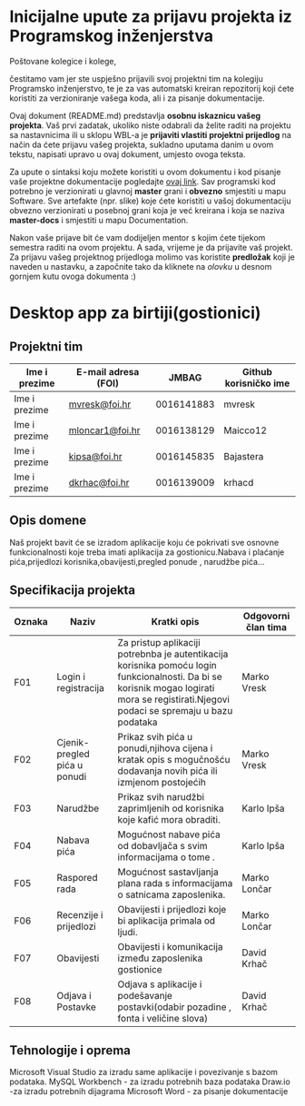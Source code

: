 # Inicijalne upute za prijavu projekta iz Programskog inženjerstva

Poštovane kolegice i kolege, 

čestitamo vam jer ste uspješno prijavili svoj projektni tim na kolegiju Programsko inženjerstvo, te je za vas automatski kreiran repozitorij koji ćete koristiti za verzioniranje vašega koda, ali i za pisanje dokumentacije.

Ovaj dokument (README.md) predstavlja **osobnu iskaznicu vašeg projekta**. Vaš prvi zadatak, ukoliko niste odabrali da želite raditi na projektu sa nastavnicima ili u sklopu WBL-a je **prijaviti vlastiti projektni prijedlog** na način da ćete prijavu vašeg projekta, sukladno uputama danim u ovom tekstu, napisati upravo u ovaj dokument, umjesto ovoga teksta.

Za upute o sintaksi koju možete koristiti u ovom dokumentu i kod pisanje vaše projektne dokumentacije pogledajte [ovaj link](https://guides.github.com/features/mastering-markdown/).
Sav programski kod potrebno je verzionirati u glavnoj **master** grani i **obvezno** smjestiti u mapu Software. Sve artefakte (npr. slike) koje ćete koristiti u vašoj dokumentaciju obvezno verzionirati u posebnoj grani koja je već kreirana i koja se naziva **master-docs** i smjestiti u mapu Documentation.

Nakon vaše prijave bit će vam dodijeljen mentor s kojim ćete tijekom semestra raditi na ovom projektu. A sada, vrijeme je da prijavite vaš projekt. Za prijavu vašeg projektnog prijedloga molimo vas koristite **predložak** koji je naveden u nastavku, a započnite tako da kliknete na *olovku* u desnom gornjem kutu ovoga dokumenta :) 

# Desktop app za  birtiji(gostionici)

## Projektni tim

Ime i prezime | E-mail adresa (FOI) | JMBAG | Github korisničko ime
------------  | ------------------- | ----- | ---------------------
Ime i prezime | mvresk@foi.hr | 0016141883 | mvresk
Ime i prezime |mloncar1@foi.hr| 0016138129| Maicco12
Ime i prezime |kipsa@foi.hr| 0016145835| Bajastera
Ime i prezime |dkrhac@foi.hr| 0016139009| krhacd

## Opis domene
Naš projekt bavit će se izradom aplikacije koju će pokrivati sve osnovne funkcionalnosti koje treba imati aplikacija za gostionicu.Nabava i plaćanje pića,prijedlozi korisnika,obavijesti,pregled ponude , narudžbe pića...
## Specifikacija projekta


Oznaka | Naziv | Kratki opis | Odgovorni član tima
------ | ----- | ----------- | -------------------
F01 | Login i registracija | Za pristup aplikaciji potrebnba je autentikacija korisnika pomoću login funkcionalnosti. Da bi se korisnik mogao logirati mora se registirati.Njegovi podaci se spremaju u bazu podataka | Marko Vresk
F02 | Cjenik-pregled pića u ponudi |Prikaz svih pića u ponudi,njihova cijena i kratak opis s mogučnošću dodavanja novih pića ili izmjenom postojećih| Marko Vresk
F03 | Narudžbe |Prikaz svih narudžbi zaprimljenih od korisnika koje kafić mora obraditi.| Karlo Ipša
F04 | Nabava pića  |Mogućnost nabave pića od dobavljača s svim informacijama o tome .| Karlo Ipša
F05 | Raspored rada |Mogućnost sastavljanja plana rada s informacijama o satnicama zaposlenika.| Marko Lončar
F06 | Recenzije i prijedlozi |Obavijesti i prijedlozi koje bi aplikacija primala od ljudi.| Marko Lončar
F07 | Obavijesti |Obavijesti i komunikacija između zaposlenika gostionice| David Krhač
F08 | Odjava i Postavke |Odjava s aplikacije i podešavanje postavki(odabir pozadine , fonta i veličine slova)| David Krhač
## Tehnologije i oprema
Microsoft Visual Studio za izradu same aplikacije i povezivanje s bazom podataka.
MySQL Workbench - za izradu potrebnih baza podataka
Draw.io -za izradu potrebnih dijagrama
Microsoft Word - za pisanje dokumentacije
